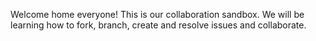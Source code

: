 Welcome home everyone! This is our collaboration sandbox. We will be learning how to fork, branch, create and resolve issues and collaborate.  
